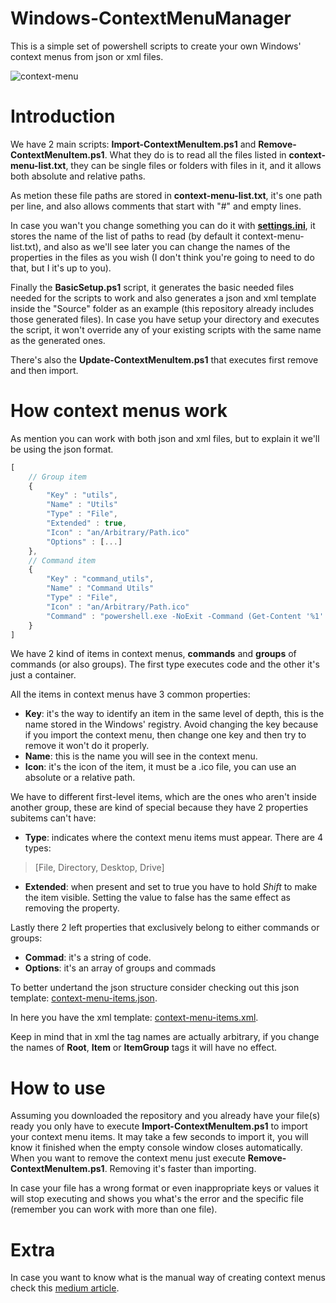 


# Windows-ContextMenuManager
This is a simple set of powershell scripts to create your own Windows' context menus from json or xml files.

![context-menu](https://user-images.githubusercontent.com/86477169/189173085-67539358-1f1c-4bba-86d3-eeacd1c5d038.PNG)

# Introduction
We have 2 main scripts: **Import-ContextMenuItem.ps1** and **Remove-ContextMenuItem.ps1**.
What they do is to read all the files listed in **context-menu-list.txt**, 
they can be single files or folders with files in it, and it allows both absolute and relative paths.

As metion these file paths are stored in **context-menu-list.txt**, it's one path per line, and also allows comments that start with "#" and empty lines.

In case you wan't you change something you can do it with [**settings.ini**](https://github.com/ElianFabian/Windows-ContextMenuManager/blob/main/settings.ini), it stores the name of the list of paths to read (by default it context-menu-list.txt),
and also as we'll see later you can change the names of the properties in the files as you wish (I don't think you're going to need to do that, but I it's up to you).

Finally the **BasicSetup.ps1** script, it generates the basic needed files needed for the scripts to work and also generates a json and xml template inside the "Source" folder as an example
(this repository already includes those generated files).
In case you have setup your directory and executes the script, it won't override any of your existing scripts with the same name as the generated ones.

There's also the **Update-ContextMenuItem.ps1** that executes first remove and then import.

# How context menus work
As mention you can work with both json and xml files, but to explain it we'll be using the json format.
``` js
[
	// Group item
	{
	    "Key" : "utils",
	    "Name" : "Utils"
	    "Type" : "File",
	    "Extended" : true,
	    "Icon" : "an/Arbitrary/Path.ico"
	    "Options" : [...]
	},
	// Command item
	{
	    "Key" : "command_utils",
	    "Name" : "Command Utils"
	    "Type" : "File",
	    "Icon" : "an/Arbitrary/Path.ico"
	    "Command" : "powershell.exe -NoExit -Command (Get-Content '%1' -Raw).Length"
	}
]
```

We have 2 kind of items in context menus, **commands** and **groups** of commands (or also groups).
The first type executes code and the other it's just a container.

All the items in context menus have 3 common properties:
- <b>Key</b>: it's the way to identify an item in the same level of depth, this is the name stored in the Windows' registry.
Avoid changing the key because if you import the context menu, then change one key and then try to remove it won't do it properly.
-  **Name**: this is the name you will see in the context menu.
- **Icon**: it's the icon of the item, it must be a .ico file, you can use an absolute or a relative path.

We have to different first-level items, which are the ones who aren't inside another group, these are kind of special because they have 2 properties subitems can't have:
- **Type**: indicates where the context menu items must appear. There are 4 types:
> [File, Directory, Desktop, Drive]
- **Extended**: when present and set to true you have to hold *Shift* to make the item visible. Setting the value to false has the same effect as removing the property.

Lastly there 2 left properties that exclusively belong to either commands or groups:
- **Commad**: it's a string of code.
- **Options**: it's an array of groups and commads

To better undertand the json structure consider checking out this json template: [context-menu-items.json](https://github.com/ElianFabian/Windows-ContextMenuManager/blob/main/Resource/context-menu-items.json).

In here you have the xml template: [context-menu-items.xml](https://github.com/ElianFabian/Windows-ContextMenuManager/blob/main/Resource/context-menu-items.xml).

Keep in mind that in xml the tag names are actually arbitrary, if you change the names of **Root**, **Item** or **ItemGroup** tags it will have no effect.

# How to use

Assuming you downloaded the repository and you already have your file(s) ready you only have to execute **Import-ContextMenuItem.ps1** to import your context menu items. It may take a few seconds to import it, you will know it finished when the empty console window closes automatically.
When you want to remove the context menu just execute **Remove-ContextMenuItem.ps1**.
Removing it's faster than importing.

In case your file has a wrong format or even inappropriate keys or values it will stop executing and shows you what's the error and the specific file (remember you can work with more than one file).

# Extra
In case you want to know what is the manual way of creating context menus check this [medium article](https://medium.com/analytics-vidhya/creating-cascading-context-menus-with-the-windows-10-registry-f1cf3cd8398f).
